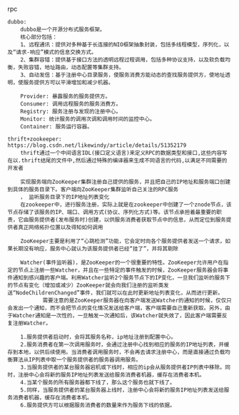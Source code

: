 rpc

    dubbo:
        dubbo是一个开源分布式服务框架。
        核心部分包括：
        1、远程通讯：提供对多种基于长连接的NIO框架抽象封装，包括多线程模型，序列化，以及“请求-响应”模式的信息交换方式。
        2、集群容错：提供基于接口方法的透明远程过程调用，包括多种协议支持，以及软负载均衡，失败容错，地址路由，动态配置等集群支持。
        3、自动发信：基于注册中心目录服务，使服务消费方能动态的查找服务提供方，使地址透明，使服务提供方可以平滑增加和减少机器。
        
        Provider: 暴露服务的服务提供方。
        Consumer: 调用远程服务的服务消费方。
        Registry: 服务注册与发现的注册中心。
        Monitor: 统计服务的调用次调和调用时间的监控中心。
        Container: 服务运行容器。
        
    thrift+zookeeper: https://blog.csdn.net/likewindy/article/details/51352179
        thrift通过一个中间语言IDL(接口定义语言)来定义RPC的数据类型和接口,这些内容写在以.thrift结尾的文件中,然后通过特殊的编译器来生成不同语言的代码,以满足不同需要的开发者
        
        实现服务端向ZooKeeper集群注册自己提供的服务，并且把自己的IP地址和服务端口创建到具体的服务目录下。客户端向ZooKeeper集群监听自己关注的RPC服务
        ， 监听服务目录下的IP地址列表变化
        在zookeeper中，进行服务注册，实际上就是在zookeeper中创建了一个znode节点，该节点存储了该服务的IP、端口、调用方式(协议、序列化方式)等。该节点承担着最重要的职责，它由服务提供者(发布服务时)创建，以供服务消费者获取节点中的信息，从而定位到服务提供者真正网络拓扑位置以及得知如何调用
        
        ZooKeeper主要是利用了“心跳检测”功能，它会定时向各个服务提供者发送一个请求，如果长期没有响应，服务中心就认为该服务提供者已经“挂了”，并将其剔除
        
        Watcher(事件监听器)，是ZooKeeper的一个很重要的特性。ZooKeeper允许用户在指定的节点上注册一些Watcher，并且在一些特定的事件触发的时候，ZooKeeper服务器会将事件通知到感兴趣的客户端。利用Watcher监听2个服务节点下的IP变化，一旦我们监听的服务下的节点有变化（增加或减少）ZooKeeper就会向我们注册的监听类发送“NodeChildrenChanged”事件，我们就可以在此时更新地址列表变化，从而进行更新。
               需要注意的是ZooKeeper服务器在向客户端发送Watcher的通知的时候，仅仅只会发出一个通知，而不会把节点的变化情况发送给客户端，客户端需要自己重新获取。另外，由于Watcher通知是一次性的，一旦触发一次通知后，该Watcher就失效了，因此客户端需要反复注册Watcher。
        
        1.服务提供者启动时，会将其服务名称，ip地址注册到配置中心。
        2.服务消费者在第一次调用服务时，会通过注册中心找到相应的服务的IP地址列表，并缓存到本地，以供后续使用。当消费者调用服务时，不会再去请求注册中心，而是直接通过负载均衡算法从IP列表中取一个服务提供者的服务器调用服务。
        3.当服务提供者的某台服务器宕机或下线时，相应的ip会从服务提供者IP列表中移除。同时，注册中心会将新的服务IP地址列表发送给服务消费者机器，缓存在消费者本机。
        4.当某个服务的所有服务器都下线了，那么这个服务也就下线了。
        5.同样，当服务提供者的某台服务器上线时，注册中心会将新的服务IP地址列表发送给服务消费者机器，缓存在消费者本机。
        6.服务提供方可以根据服务消费者的数量来作为服务下线的依据。

